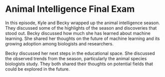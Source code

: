 # Animal Intelligence Final Exam

In this episode, Kyle and Becky wrapped up the animal intelligence season. They discussed some of the highlights of the season and discoveries that stood out. Becky discussed how much she has learned about machine learning. She shared her thoughts on the future of machine learning and its growing adoption among biologists and researchers.

Becky discussed her next steps in the educational space. She discussed the observed trends from the season, particularly the animal species biologists study. They both shared their thoughts on potential fields that could be explored in the future.
